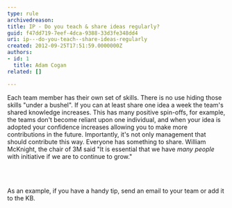 ```yaml
---
type: rule
archivedreason: 
title: IP - Do you teach & share ideas regularly?
guid: f47dd719-7eef-4dca-9388-33d3fe348dd4
uri: ip---do-you-teach--share-ideas-regularly
created: 2012-09-25T17:51:59.0000000Z
authors:
- id: 1
  title: Adam Cogan
related: []

---
```



<p>
                    Each team member has their own set of skills. There is no use hiding those skills
                    &quot;under a bushel&quot;. If you can at least share one idea a week the team's shared knowledge
                    increases. This has many positive spin-offs, for example, the teams don't become
                    reliant upon one individual, and when your idea is adopted your confidence increases
                    allowing you to make more contributions in the future. Importantly, it's not only
                    management that should contribute this way. Everyone has something to share. William
                    McKnight, the chair of 3M said &quot;It is essential that we have <i>many people</i>
                    with initiative if we are to continue to grow.&quot;
                </p>
<br><excerpt class='endintro'></excerpt><br>
<p>
                    As an example, if you have a handy tip, send an email to your team or add it
                    to the KB.
                </p>


